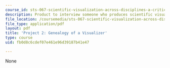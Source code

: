 ```yaml
---
course_id: sts-067-scientific-visualization-across-disciplines-a-critical-introduction-spring-2005
description: Product to interview someone who produces scientific visualizations.
file_location: /coursemedia/sts-067-scientific-visualization-across-disciplines-a-critical-introduction-spring-2005/fb0d8c6cdef07e461e96d39187b41e47_project2.pdf
file_type: application/pdf
layout: pdf
title: 'Project 2: Genealogy of a Visualizer'
type: course
uid: fb0d8c6cdef07e461e96d39187b41e47

---
```

None